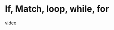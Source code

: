 # If, Match, loop, while, for

[video](https://www.youtube.com/watch?v=2w_FTiD74JI&list=PLPoSdR46FgI412aItyJhj2bF66cudB6Qs&index=5)
